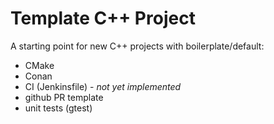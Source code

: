# Template C++ Project

A starting point for new C++ projects with boilerplate/default:
- CMake
- Conan
- CI (Jenkinsfile) - *not yet implemented*
- github PR template
- unit tests (gtest)
